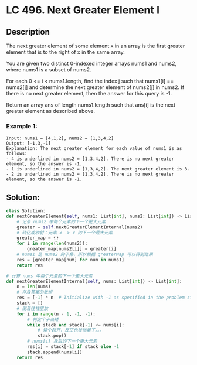 # LC 496. Next Greater Element I

## Description
The next greater element of some element x in an array is the first greater element that is to the right of x in the same array.

You are given two distinct 0-indexed integer arrays nums1 and nums2, where nums1 is a subset of nums2.

For each 0 <= i < nums1.length, find the index j such that nums1[i] == nums2[j] and determine the next greater element of nums2[j] in nums2. If there is no next greater element, then the answer for this query is -1.

Return an array ans of length nums1.length such that ans[i] is the next greater element as described above.

### Example 1:

```
Input: nums1 = [4,1,2], nums2 = [1,3,4,2]
Output: [-1,3,-1]
Explanation: The next greater element for each value of nums1 is as follows:
- 4 is underlined in nums2 = [1,3,4,2]. There is no next greater element, so the answer is -1.
- 1 is underlined in nums2 = [1,3,4,2]. The next greater element is 3.
- 2 is underlined in nums2 = [1,3,4,2]. There is no next greater element, so the answer is -1.
```

## Solution:

```py
class Solution:
def nextGreaterElement(self, nums1: List[int], nums2: List[int]) -> List[int]:
    # 记录 nums2 中每个元素的下一个更大元素
    greater = self.nextGreaterElementInternal(nums2)
    # 转化成映射：元素 x -> x 的下一个最大元素
    greater_map = {}
    for i in range(len(nums2)):
        greater_map[nums2[i]] = greater[i]
    # nums1 是 nums2 的子集，所以根据 greaterMap 可以得到结果
    res = [greater_map[num] for num in nums1]
    return res

# 计算 nums 中每个元素的下一个更大元素
def nextGreaterElementInternal(self, nums: List[int]) -> List[int]:
    n = len(nums)
    # 存放答案的数组
    res = [-1] * n  # Initialize with -1 as specified in the problem statement
    stack = []
    # 倒着往栈里放
    for i in range(n - 1, -1, -1):
        # 判定个子高矮
        while stack and stack[-1] <= nums[i]:
            # 矮个起开，反正也被挡着了。。。
            stack.pop()
        # nums[i] 身后的下一个更大元素
        res[i] = stack[-1] if stack else -1
        stack.append(nums[i])
    return res
```